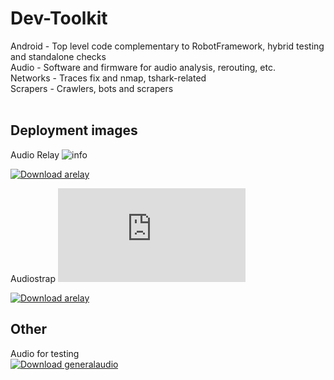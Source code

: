 # Dev-Toolkit  
    
Android - Top level code complementary to RobotFramework, hybrid testing and standalone checks  
Audio - Software and firmware for audio analysis, rerouting, etc.  
Networks - Traces fix and nmap, tshark-related  
Scrapers - Crawlers, bots and scrapers  
&nbsp;
&nbsp;
## Deployment images  
Audio Relay ![info](https://github.com/scripting-drafts/Dev-Toolkit/tree/main/Audio/Peripherals/Wiretapping)    
  
[![Download arelay](https://a.fsdn.com/con/app/sf-download-button)](https://sourceforge.net/projects/arelay/files/arelay.img/download)  
  
Audiostrap ![info](https://github.com/scripting-drafts/Dev-Toolkit/blob/main/Audio/Peripherals/OSC%20Messaging/audiostrap%20schematics%20pg2.pdf)   
  
[![Download arelay](https://a.fsdn.com/con/app/sf-download-button)](https://sourceforge.net/projects/audiostrap/files/Audiostrap.dmg/download)   
  
    
## Other
Audio for testing   
[![Download generalaudio](https://a.fsdn.com/con/app/sf-download-button)](https://sourceforge.net/projects/generalaudio.arelay.p/files/AudioForTesting/download)   
  

